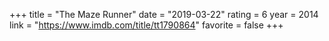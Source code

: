 +++
title = "The Maze Runner"
date = "2019-03-22"
rating = 6
year = 2014
link = "https://www.imdb.com/title/tt1790864"
favorite = false
+++
